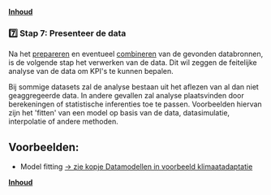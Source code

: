 **[Inhoud](ToC.md)**

### :seven: Stap 7: Presenteer de data

Na het [prepareren](stap_5.md) en eventueel [combineren](stap_6.md) van de gevonden databronnen, is de volgende stap het verwerken van de data. Dit wil zeggen de feitelijke analyse van de data om KPI's te kunnen bepalen.

Bij sommige datasets zal de analyse bestaan uit het aflezen van al dan niet geaggregeerde data. In andere gevallen zal analyse plaatsvinden door berekeningen of statistische inferenties toe te passen. Voorbeelden hiervan zijn het 'fitten' van een model op basis van de data, datasimulatie, interpolatie of andere methoden. 

## Voorbeelden:
+ Model fitting [-> zie kopje Datamodellen in voorbeeld klimaatadaptatie](metamorphoses_voorbeeld_klimaatadaptatie.md)

**[Inhoud](ToC.md)**
